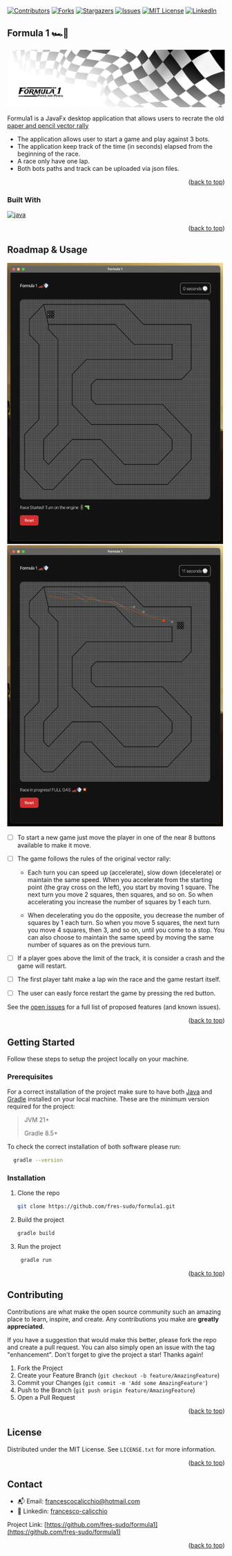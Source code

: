 <!-- Improved compatibility of back to top link: See: https://github.com/othneildrew/Best-README-Template/pull/73 -->
<a name="readme-top"></a>
<!--
*** Thanks for checking out the Best-README-Template. If you have a suggestion
*** that would make this better, please fork the repo and create a pull request
*** or simply open an issue with the tag "enhancement".
*** Don't forget to give the project a star!
*** Thanks again! Now go create something AMAZING! :D
-->



<!-- PROJECT SHIELDS -->
<!--
*** I'm using markdown "reference style" links for readability.
*** Reference links are enclosed in brackets [ ] instead of parentheses ( ).
*** See the bottom of this document for the declaration of the reference variables
*** for contributors-url, forks-url, etc. This is an optional, concise syntax you may use.
*** https://www.markdownguide.org/basic-syntax/#reference-style-links
-->
[![Contributors][contributors-shield]][contributors-url]
[![Forks][forks-shield]][forks-url]
[![Stargazers][stars-shield]][stars-url]
[![Issues][issues-shield]][issues-url]
[![MIT License][license-shield]][license-url]
[![LinkedIn][linkedin-shield]][linkedin-url]



<!-- ABOUT THE PROJECT -->
## Formula 1 🏎️💨

![Preview](src/main/resources/thumbnail_formula1.png)

Formula1 is a JavaFx desktop application that allows users to recrate the old [paper and pencil vector rally](https://en.wikipedia.org/wiki/Racetrack_(game))
 
 - The application allows user to start a game and play against 3 bots.
 - The application keep track of the time (in seconds) elapsed from the beginning of the race.
 - A race only have one lap.
 - Both bots paths and track can be uploaded via json files.

<p align="right">(<a href="#readme-top">back to top</a>)</p>



### Built With

 <a href="https://java.com" target="_blank" rel="noreferrer"> <img src="https://www.vectorlogo.zone/logos/java/java-horizontal.svg" alt="java" width="180" height="60"/> </a>

<p align="right">(<a href="#readme-top">back to top</a>)</p>


<!-- ROADMAP -->
## Roadmap & Usage <a name="roadmap--usage"></a>
<img src="src/main/resources/demo1.png" width="500" height="650"/>  <img src="src/main/resources/demo2.png" width="500" height="650"/> 

- [ ] To start a new game just move the player in one of the near 8 buttons available to make it move.
      
- [ ] The game follows the rules of the original vector rally:

   - Each turn you can speed up (accelerate), slow down (decelerate) or maintain the same speed. When you accelerate from the starting point (the gray cross on the left), you start by moving 1 square. The next turn you move 2 squares, then squares, and so on. So when accelerating you increase the number of squares by 1 each turn.
     
   -  When decelerating you do the opposite, you decrease the number of squares by 1 each turn. So when you move 5 squares, the next turn you move 4 squares, then 3, and so on, until you come to a stop. You can also choose to maintain the same speed by moving the same number of squares as on the previous turn.
     
 - [ ] If a player goes above the limit of the track, it is consider a crash and the game will restart.
       
 - [ ] The first player taht make a lap win the race and the game restart itself.
       
 - [ ] The user can easly force restart the game by pressing the red button.

See the [open issues](https://github.com/fres-sudo/formula1/issues) for a full list of proposed features (and known issues).

<p align="right">(<a href="#readme-top">back to top</a>)</p>

<!-- GETTING STARTED -->
## Getting Started

Follow these steps to setup the project locally on your machine.

### Prerequisites

For a correct installation of the project make sure to have both [Java](https://www.java.com/) and [Gradle](https://gradle.org/install/) installed on your local machine. 
These are the minimum version required for the project:

> JVM 21+
> 
> Gradle 8.5+

To check the correct installation of both software please run:

```sh
  gradle --version
```

### Installation

1. Clone the repo
   ```sh
   git clone https://github.com/fres-sudo/formula1.git
   ```
2. Build the project
   ```sh
   gradle build
   ```
3. Run the project 
   ```sh
    gradle run
   ```

<p align="right">(<a href="#readme-top">back to top</a>)</p>




<!-- CONTRIBUTING -->
## Contributing

Contributions are what make the open source community such an amazing place to learn, inspire, and create. Any contributions you make are **greatly appreciated**.

If you have a suggestion that would make this better, please fork the repo and create a pull request. You can also simply open an issue with the tag "enhancement".
Don't forget to give the project a star! Thanks again!

1. Fork the Project
2. Create your Feature Branch (`git checkout -b feature/AmazingFeature`)
3. Commit your Changes (`git commit -m 'Add some AmazingFeature'`)
4. Push to the Branch (`git push origin feature/AmazingFeature`)
5. Open a Pull Request

<p align="right">(<a href="#readme-top">back to top</a>)</p>



<!-- LICENSE -->
## License

Distributed under the MIT License. See `LICENSE.txt` for more information.

<p align="right">(<a href="#readme-top">back to top</a>)</p>



<!-- CONTACT -->
## Contact

 - 📬 Email: francescocalicchio@hotmail.com
 - 👤 Linkedin: [francesco-calicchio](https://www.linkedin.com/in/francesco-calicchio/)
 
Project Link: [https://github.com/fres-sudo/formula1](https://github.com/fres-sudo/formula1)

<p align="right">(<a href="#readme-top">back to top</a>)</p>



<!-- MARKDOWN LINKS & IMAGES -->
<!-- https://www.markdownguide.org/basic-syntax/#reference-style-links -->
[contributors-shield]: https://img.shields.io/github/contributors/fres-sudo/formula1.svg?style=for-the-badge
[contributors-url]: https://github.com/fres-sudo/formula1/graphs/contributors
[forks-shield]: https://img.shields.io/github/forks/fres-sudo/formula1.svg?style=for-the-badge
[forks-url]: https://github.com/fres-sudo/formula1/network/members
[stars-shield]: https://img.shields.io/github/stars/fres-sudo/formula1.svg?style=for-the-badge
[stars-url]: https://github.com/fres-sudo/formula1/stargazers
[issues-shield]: https://img.shields.io/github/issues/fres-sudo/formula1.svg?style=for-the-badge
[issues-url]: https://github.com/fres-sudo/formula1/issues
[license-shield]: https://img.shields.io/github/license/fres-sudo/formula1.svg?style=for-the-badge
[license-url]: https://github.com/fres-sudo/formula1/blob/master/LICENSE.txt
[linkedin-shield]: https://img.shields.io/badge/-LinkedIn-black.svg?style=for-the-badge&logo=linkedin&colorB=555
[linkedin-url]: https://linkedin.com/in/francesco-calicchio
[product-screenshot]: images/screenshot.png
[Next.js]: https://img.shields.io/badge/next.js-000000?style=for-the-badge&logo=nextdotjs&logoColor=white
[Next-url]: https://nextjs.org/
[React.js]: https://img.shields.io/badge/React-20232A?style=for-the-badge&logo=react&logoColor=61DAFB
[React-url]: https://reactjs.org/
[Vue.js]: https://img.shields.io/badge/Vue.js-35495E?style=for-the-badge&logo=vuedotjs&logoColor=4FC08D
[Vue-url]: https://vuejs.org/
[Angular.io]: https://img.shields.io/badge/Angular-DD0031?style=for-the-badge&logo=angular&logoColor=white
[Angular-url]: https://angular.io/
[Svelte.dev]: https://img.shields.io/badge/Svelte-4A4A55?style=for-the-badge&logo=svelte&logoColor=FF3E00
[Svelte-url]: https://svelte.dev/
[Laravel.com]: https://img.shields.io/badge/Laravel-FF2D20?style=for-the-badge&logo=laravel&logoColor=white
[Laravel-url]: https://laravel.com
[Bootstrap.com]: https://img.shields.io/badge/Bootstrap-563D7C?style=for-the-badge&logo=bootstrap&logoColor=white
[Bootstrap-url]: https://getbootstrap.com
[JQuery.com]: https://img.shields.io/badge/jQuery-0769AD?style=for-the-badge&logo=jquery&logoColor=white
[JQuery-url]: https://jquery.com 
